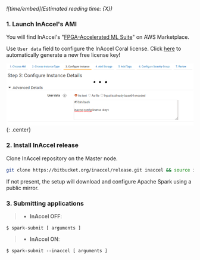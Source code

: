*![time/embed](Estimated reading time: {X})*

### 1. Launch InAccel's AMI

You will find InAccel's
"[FPGA-Accelerated ML Suite](https://aws.amazon.com/marketplace/pp/B07TTNMFZ5)"
on AWS Marketplace.

Use `User data` field to configure the InAccel Coral license. Click
[here](https://inaccel.com/license) to automatically generate a new free license
key!

![license-key-locally](/img/license-key-locally.png){: .center}

### 2. Install InAccel release

Clone InAccel repository on the Master node.

```bash
git clone https://bitbucket.org/inaccel/release.git inaccel && source inaccel/setup.sh
```

If not present, the setup will download and configure Apache Spark using a
public mirror.

### 3. Submitting applications

> * **InAccel OFF**:

```text
$ spark-submit [ arguments ]
```

> * **InAccel ON**:

```text
$ spark-submit --inaccel [ arguments ]
```
